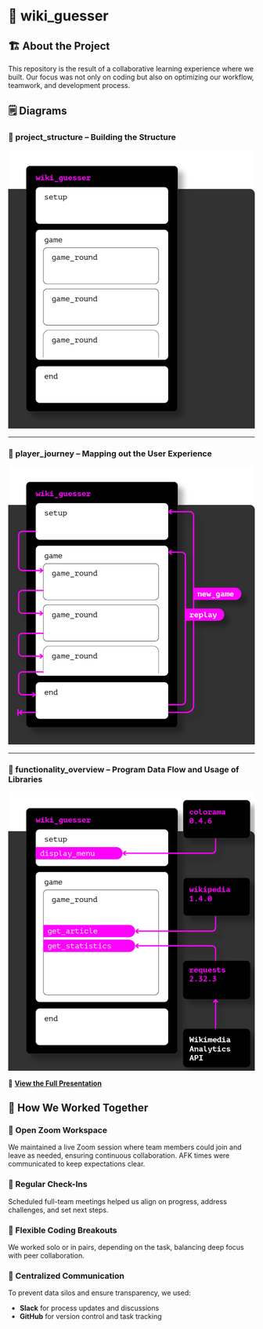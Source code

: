 # 🚀 wiki_guesser 

## 🏗 About the Project  
This repository is the result of a collaborative learning experience where we built.
Our focus was not only on coding but also on optimizing our workflow, teamwork, and development process.  

## 🗒️ Diagrams  

### 📌 project_structure – Building the Structure  
![Slide 10](https://github.com/alexandergreif/Wikiguesser/raw/main/assets/wikguesser_pres_9.jpg)  

---

### 📌 player_journey – Mapping out the User Experience  
![Slide 11](https://github.com/alexandergreif/Wikiguesser/raw/main/assets/wikguesser_pres_10.jpg)  

---

### 📌 functionality_overview – Program Data Flow and Usage of Libraries  
![Slide 12](https://github.com/alexandergreif/Wikiguesser/raw/main/assets/wikguesser_pres_11.jpg)  

🔗 **[View the Full Presentation](assets/wiki_guesser_presentation.pdf)**

## 🤝 How We Worked Together  

### 🔹 Open Zoom Workspace  
We maintained a live Zoom session where team members could join and leave as needed, ensuring continuous collaboration. AFK times were communicated to keep expectations clear.  

### 🔹 Regular Check-Ins  
Scheduled full-team meetings helped us align on progress, address challenges, and set next steps.  

### 🔹 Flexible Coding Breakouts  
We worked solo or in pairs, depending on the task, balancing deep focus with peer collaboration.  

### 🔹 Centralized Communication  
To prevent data silos and ensure transparency, we used:  
- **Slack** for process updates and discussions  
- **GitHub** for version control and task tracking
